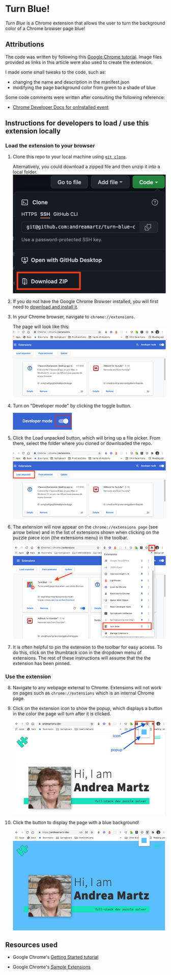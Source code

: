 # Turn Blue!

_Turn Blue_ is a Chrome extension that allows the user to turn the background color of a Chrome browser page blue!

## Attributions

The code was written by following this [Google Chrome tutorial](https://developer.chrome.com/docs/extensions/mv3/getstarted/ 'Build a Chrome Extension'). Image files provided as links in this article were also used to create the extension.

I made some small tweaks to the code, such as:

- changing the name and description in the manifest.json
- modifying the page background color from green to a shade of blue

Some code comments were written after consulting the following reference:

- [Chrome Developer Docs for onInstalled event](https://developer.chrome.com/docs/extensions/reference/runtime/#event-onInstalled 'event onInstalled')

## Instructions for developers to load / use this extension locally

### Load the extension to your browser

1. Clone this repo to your local machine using [`git clone`](https://docs.github.com/en/repositories/creating-and-managing-repositories/cloning-a-repository 'Cloning a GitHub repository').

   Alternatively, you could download a zipped file and then unzip it into a local folder.
   ![download-a-zipped-file](./images/download-zip-file-of-repo.png)

2. If you do not have the Google Chrome Browser installed, you will first need to [download and install it](https://www.google.com/chrome/ 'Download Chrome').

3. In your Chrome browser, navigate to `chrome://extensions`.

   The page will look like this:
   ![chrome-extensions-page](./images/chrome-extensions-page.png)

4. Turn on "Developer mode" by clicking the toggle button.

   ![developer-mode-toggle](./images/developer-mode-toggle.png)

5. Click the Load unpacked button, which will bring up a file picker. From there, select the folder where you cloned or downloaded the repo.

   ![load-unpacked](./images/chrome-extensions-page-load-unpacked.png)

6. The extension will now appear on the `chrome://extensions page` (see arrow below) and in the list of extensions shown when clicking on the puzzle piece icon (the extensions menu) in the toolbar.

   ![extensions-menu](./images/extensions-menu.png)

7. It is often helpful to pin the extension to the toolbar for easy access. To do this, click on the thumbtack icon in the dropdown menu of extensions. The rest of these instructions will assume that the the extension has been pinned.

### Use the extension

8. Navigate to any webpage external to Chrome. Extensions will not work on pages such as `chrome://extensions` which is an internal Chrome page.

9. Click on the extension icon to show the popup, which displays a button in the color the page will turn after it is clicked.

   ![webpage-before-blue](./images/webpage-before-blue.png)

10. Click the button to display the page with a blue background!

    ![webpage-blue](./images/webpage-blue.png)

## Resources used

- Google Chrome's [Getting Started tutorial](https://developer.chrome.com/docs/extensions/mv3/getstarted/ 'Build a Chrome Extension')

- Google Chrome's [Sample Extensions](https://github.com/GoogleChrome/chrome-extensions-samples)
